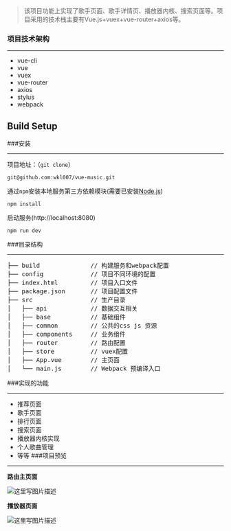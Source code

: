 > 该项目功能上实现了歌手页面、歌手详情页、播放器内核、搜索页面等。项目采用的技术栈主要有Vue.js+vuex+vue-router+axios等。

### 项目技术架构
***
*  vue-cli
*  vue
*  vuex
*  vue-router
*  axios
*  stylus
*  webpack
## Build Setup

###安装
***
项目地址：（`git clone`）
```shell
git@github.com:wkl007/vue-music.git
```
通过`npm`安装本地服务第三方依赖模块(需要已安装[Node.js](https://nodejs.org/))

```
npm install
```
启动服务(http://localhost:8080)

```
npm run dev
```

###目录结构
***
<pre>
├── build              // 构建服务和webpack配置
├── config             // 项目不同环境的配置
├── index.html         // 项目入口文件
├── package.json       // 项目配置文件
├── src                // 生产目录
│   ├── api            // 数据交互相关
│   ├── base           // 基础组件
│   ├── common         // 公共的css js 资源
│   ├── components     // 业务组件
│   ├── router         // 路由配置
│   ├── store          // vuex配置
│   ├── App.vue        // 主页面 
│   └── main.js        // Webpack 预编译入口
</pre>

###实现的功能
***
* 推荐页面
* 歌手页面
* 排行页面
* 搜索页面
* 播放器内核实现
* 个人歌曲管理
* 等等
###项目预览
***
**路由主页面**

![这里写图片描述](http://img.blog.csdn.net/20170626101026995?watermark/2/text/aHR0cDovL2Jsb2cuY3Nkbi5uZXQvcXFfMzU4NDQxNzc=/font/5a6L5L2T/fontsize/400/fill/I0JBQkFCMA==/dissolve/70/gravity/SouthEast)

**播放器页面**

![这里写图片描述](http://img.blog.csdn.net/20170626095429589?watermark/2/text/aHR0cDovL2Jsb2cuY3Nkbi5uZXQvcXFfMzU4NDQxNzc=/font/5a6L5L2T/fontsize/400/fill/I0JBQkFCMA==/dissolve/70/gravity/SouthEast)
